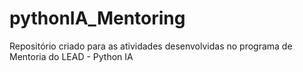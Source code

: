 # pythonIA_Mentoring
Repositório criado para as atividades desenvolvidas no programa de Mentoria do LEAD - Python IA
